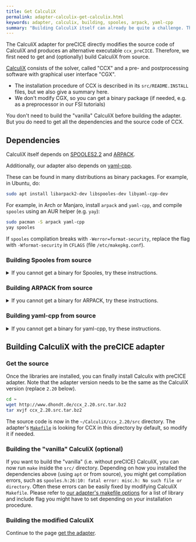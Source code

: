 ```yaml
---
title: Get CalculiX
permalink: adapter-calculix-get-calculix.html
keywords: adapter, calculix, building, spooles, arpack, yaml-cpp
summary: "Building CalculiX itself can already be quite a challenge. That's why we collected here some recipe."
---
```


The CalculiX adapter for preCICE directly modifies the source code of CalculiX and produces an alternative executable `ccx_preCICE`. Therefore, we first need to get and (optionally) build CalculiX from source.

[CalculiX](http://www.dhondt.de) consists of the solver, called "CCX" and a pre- and postprocessing software with graphical user interface "CGX".

- The installation procedure of CCX is described in its `src/README.INSTALL` files, but we also give a summary here.
- We don't modify CGX, so you can get a binary package (if needed, e.g. as a preprocessor in our FSI tutorials)

You don't need to build the "vanilla" CalculiX before building the adapter. But you do need to get all the dependencies and the source code of CCX.

## Dependencies

CalculiX itself depends on [SPOOLES2.2](http://www.netlib.org/linalg/spooles/spooles.2.2.html) and [ARPACK](https://en.wikipedia.org/wiki/ARPACK).

Additionally, our adapter also depends on [yaml-cpp](https://github.com/jbeder/yaml-cpp).

These can be found in many distributions as binary packages. For example, in Ubuntu, do:

```bash
sudo apt install libarpack2-dev libspooles-dev libyaml-cpp-dev
```

For example, in Arch or Manjaro, install `arpack` and `yaml-cpp`, and compile `spooles` using an AUR helper (e.g. `yay`):

```bash
sudo pacman -S arpack yaml-cpp
yay spooles
```

If `spooles` compilation breaks with `-Werror=format-security`, replace the flag with `-Wformat-security` in `CFLAGS` (file `/etc/makepkg.conf`).

### Building Spooles from source

<details markdown="1"><summary>If you cannot get a binary for Spooles, try these instructions.</summary>

Download SPOOLES, e.g:

```bash
wget http://www.netlib.org/linalg/spooles/spooles.2.2.tgz 
```

Extract it in a separate directory

```bash
mkdir SPOOLES.2.2
tar zxvf spooles.2.2.tgz -C SPOOLES.2.2
cd SPOOLES.2.2
```

Edit by hand configuration file `Make.inc` to change the compiler version in line 14-15

```make
CC = gcc
#CC = /usr/lang-4.0/bin/cc 
```

Now build the library:

```bash
make lib 
```

</details>

### Building ARPACK from source

<details markdown="1"><summary>If you cannot get a binary for ARPACK, try these instructions.</summary>

Download Arpack and patch:

```bash
wget https://www.caam.rice.edu/software/ARPACK/SRC/arpack96.tar.gz 
wget https://www.caam.rice.edu/software/ARPACK/SRC/patch.tar.gz 
```

Unpack them (they will be unpacked in the newly created directory `ARPACK`)

```bash
tar xzfv arpack96.tar.gz 
tar xzfv patch.tar.gz 
cd ARPACK
```

Edit by hand `ARmake.inc` to specify build instructions. The following changes will depend on the directory structure of your system:

- **Line 28**:  Change `home = $(HOME)/ARPACK` to directory where ARPACK in extracted
- **Line 115**: Change `MAKE    = /bin/make` to e.g. `MAKE  =  make` (if needed)
- **Line 120**: Change `SHELL   = /bin/sh` to e.g. `SHELL =  sh`  (if needed)
- **Lines 104 - 105**: Specify your fortran compiler and compiler flags, e.g. for the gnu systems:

```make
FC = gfortran
#FFLAGS = -O -cg89 
```

- **Line 35**: Modify the platform suffix for the library and remember it, since Calculix adapter makefile will depend on it ( by default it will use suffix INTEL for Linux and MAC for mac systems). For example change
`PLAT = SUN4` to `PLAT = INTEL`
- You will probably get linking errors related to ETIME, which you can bypass: In the  file `UTIL/second.f` append `*` to the beginning of line 24 ( that comments it out )

    ```fortran
    *        EXTERNAL           ETIME
    ```

Now we are ready to build the library with `make lib`
</details>

### Building yaml-cpp from source

<details markdown="1"><summary>If you cannot get a binary for yaml-cpp, try these instructions.</summary>

Get the latest version of yaml-cpp and build it as a shared library. For example:

```bash
wget https://github.com/jbeder/yaml-cpp/archive/yaml-cpp-0.6.2.zip
unzip yaml-cpp-0.6.2.zip
cd yaml-cpp-yaml-cpp-0.6.2
mkdir build
cd build
cmake -DBUILD_SHARED_LIBS=ON ..
make
```

After building, make sure that you make yaml-cpp discoverable by setting e.g. your `LD_LIBRARY_PATH`. You don't need this for the CalculiX adapter, but you would need it e.g. for the OpenFOAM adapter.

**Note**: If you use Boost 1.67 or newer, then you also need to install yaml-cpp 0.6 or newer. Similarly, for an older Boost version, you also need an older yaml-cpp. Unfortunately, this is not related to the adapter's code.
</details>

## Building CalculiX with the preCICE adapter

### Get the source

Once the libraries are installed, you can finally install Calculix with preCICE adapter. Note that the adapter version needs to be the same as the CalculiX version (replace `2.20` below).

```bash
cd ~
wget http://www.dhondt.de/ccx_2.20.src.tar.bz2
tar xvjf ccx_2.20.src.tar.bz2 
```

The source code is now in the `~/CalculiX/ccx_2.20/src` directory. The adapter's [`Makefile`](https://github.com/precice/calculix-adapter/blob/master/Makefile) is looking for CCX in this directory by default, so modify it if needed.

### Building the "vanilla" CalculiX (optional)

If you want to build the "vanilla" (i.e. without preCICE) CalculiX, you can now run `make` inside the `src/` directory. Depending on how you installed the dependencies above (using `apt` or from source), you might get compilation errors, such as `spooles.h:26:10: fatal error: misc.h: No such file or directory`. Often these errors can be easily fixed by modifying CalculiX `Makefile`. Please refer to [our adapter's makefile options](adapter-calculix-get-adapter.html#makefile-options) for a list of library and include flag you might have to set depending on your installation procedure.

### Building the modified CalculiX

Continue to the page [get the adapter](adapter-calculix-get-adapter.html).
